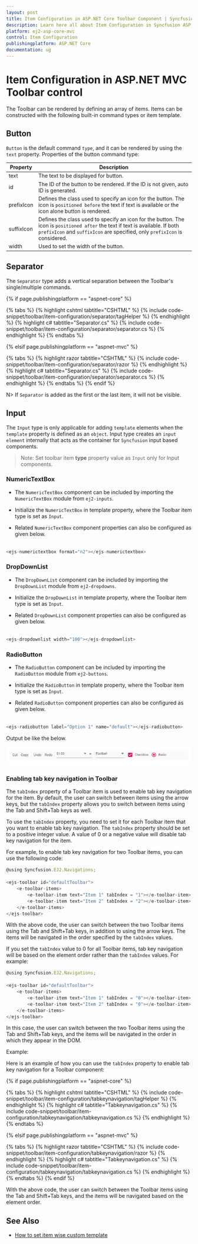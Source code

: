 ```yaml
---
layout: post
title: Item Configuration in ASP.NET Core Toolbar Component | Syncfusion
description: Learn here all about Item Configuration in Syncfusion ASP.NET Core Toolbar Component of Syncfusion Essential JS 2 and more.
platform: ej2-asp-core-mvc
control: Item Configuration
publishingplatform: ASP.NET Core
documentation: ug
---
```


# Item Configuration in ASP.NET MVC Toolbar control

The Toolbar can be rendered by defining an array of items. Items can be constructed with the following built-in command types or item template.

## Button

`Button` is the default command `type`, and it can be rendered by using the `text` property. Properties of the button command type:

|Property|Description|
|--------|-----------|
| text | The text to be displayed for button.|
| id | The ID of the button to be rendered. If the ID is not given, auto ID is generated. |
| prefixIcon | Defines the class used to specify an icon for the button. The icon is `positioned before` the text if text is available or the icon alone button is rendered. |
| suffixIcon | Defines the class used to specify an icon for the button. The icon is `positioned after` the text if text is available. If both `prefixIcon` and `suffixIcon` are specified, only `prefixIcon` is considered. |
| width | Used to set the width of the button. |

## Separator

The `Separator` type adds a vertical separation between the Toolbar's single/multiple commands.

{% if page.publishingplatform == "aspnet-core" %}

{% tabs %}
{% highlight cshtml tabtitle="CSHTML" %}
{% include code-snippet/toolbar/item-configuration/separator/tagHelper %}
{% endhighlight %}
{% highlight c# tabtitle="Separator.cs" %}
{% include code-snippet/toolbar/item-configuration/separator/separator.cs %}
{% endhighlight %}
{% endtabs %}

{% elsif page.publishingplatform == "aspnet-mvc" %}

{% tabs %}
{% highlight razor tabtitle="CSHTML" %}
{% include code-snippet/toolbar/item-configuration/separator/razor %}
{% endhighlight %}
{% highlight c# tabtitle="Separator.cs" %}
{% include code-snippet/toolbar/item-configuration/separator/separator.cs %}
{% endhighlight %}
{% endtabs %}
{% endif %}



N> If `Separator` is added as the first or the last item, it will not be visible.

## Input

The `Input` type is only applicable for adding `template` elements when the  `template` property is defined as an `object`. Input type creates an `input element` internally that acts as the container for `Syncfusion` input based components.

>Note: Set toolbar item **type** property value as `Input` only for Input components.

### NumericTextBox

* The `NumericTextBox` component can be included by importing the `NumericTextBox` module from `ej2-inputs`.

* Initialize the `NumericTextBox` in template property, where the Toolbar item type is set as `Input`.

* Related `NumericTextBox` component properties can also be configured as given below.

```javascript

<ejs-numerictextbox format="n2"></ejs-numerictextbox>

```

### DropDownList

* The `DropDownList` component can be included by importing the `DropDownList` module from `ej2-dropdowns`.

* Initialize the `DropDownList` in template property, where the Toolbar item type is set as `Input`.

* Related `DropDownList` component properties can also be configured as given below.

```javascript

<ejs-dropdownlist width="100"></ejs-dropdownlist>

```

### RadioButton

* The `RadioButton` component can be included by importing the `RadioButton` module from `ej2-buttons`.

* Initialize the `RadioButton` in template property, where the Toolbar item type is set as `Input`.

* Related `RadioButton` component properties can also be configured as given below.

```javascript

<ejs-radiobutton label="Option 1" name="default"></ejs-radiobutton>

```

Output be like the below.

![Toolbar Control with item configuration](./images/toolbar_tempalte.PNG)

### Enabling tab key navigation in Toolbar

The `tabIndex` property of a Toolbar item is used to enable tab key navigation for the item. By default, the user can switch between items using the arrow keys, but the `tabIndex` property allows you to switch between items using the Tab and Shift+Tab keys as well.

To use the `tabIndex` property, you need to set it for each Toolbar item that you want to enable tab key navigation. The `tabIndex` property should be set to a positive integer value. A value of 0 or a negative value will disable tab key navigation for the item.

For example, to enable tab key navigation for two Toolbar items, you can use the following code:

```javascript
@using Syncfusion.EJ2.Navigations;

<ejs-toolbar id="defaultToolbar">
    <e-toolbar-items>
        <e-toolbar-item text="Item 1" tabIndex = "1"></e-toolbar-item>
        <e-toolbar-item text="Item 2" tabIndex = "2"></e-toolbar-item>       
    </e-toolbar-items>
</ejs-toolbar>
```

With the above code, the user can switch between the two Toolbar items using the Tab and Shift+Tab keys, in addition to using the arrow keys. The items will be navigated in the order specified by the `tabIndex` values.

If you set the `tabIndex` value to 0 for all Toolbar items, tab key navigation will be based on the element order rather than the `tabIndex` values. For example:

```javascript
@using Syncfusion.EJ2.Navigations;

<ejs-toolbar id="defaultToolbar">
    <e-toolbar-items>
        <e-toolbar-item text="Item 1" tabIndex = "0"></e-toolbar-item>
        <e-toolbar-item text="Item 2" tabIndex = "0"></e-toolbar-item>       
    </e-toolbar-items>
</ejs-toolbar>
```

In this case, the user can switch between the two Toolbar items using the Tab and Shift+Tab keys, and the items will be navigated in the order in which they appear in the DOM.

Example:

Here is an example of how you can use the `tabIndex` property to enable tab key navigation for a Toolbar component:

{% if page.publishingplatform == "aspnet-core" %}

{% tabs %}
{% highlight cshtml tabtitle="CSHTML" %}
{% include code-snippet/toolbar/item-configuration/tabkeynavigation/tagHelper %}
{% endhighlight %}
{% highlight c# tabtitle="Tabkeynavigation.cs" %}
{% include code-snippet/toolbar/item-configuration/tabkeynavigation/tabkeynavigation.cs %}
{% endhighlight %}
{% endtabs %}

{% elsif page.publishingplatform == "aspnet-mvc" %}

{% tabs %}
{% highlight razor tabtitle="CSHTML" %}
{% include code-snippet/toolbar/item-configuration/tabkeynavigation/razor %}
{% endhighlight %}
{% highlight c# tabtitle="Tabkeynavigation.cs" %}
{% include code-snippet/toolbar/item-configuration/tabkeynavigation/tabkeynavigation.cs %}
{% endhighlight %}
{% endtabs %}
{% endif %}

With the above code, the user can switch between the Toolbar items using the Tab and Shift+Tab keys, and the items will be navigated based on the element order.

## See Also

* [How to set item wise custom template](./how-to/set-item-wise-custom-template)